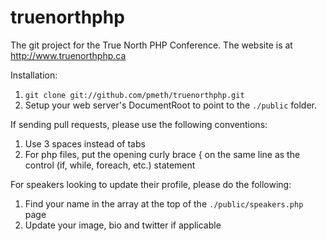 truenorthphp
============

The git project for the True North PHP Conference.  The website is at http://www.truenorthphp.ca

Installation:

  1. `git clone git://github.com/pmeth/truenorthphp.git`
  2. Setup your web server's DocumentRoot to point to the `./public` folder.

If sending pull requests, please use the following conventions:
  1. Use 3 spaces instead of tabs
  2. For php files, put the opening curly brace { on the same line as the control (if, while, foreach, etc.) statement

For speakers looking to update their profile, please do the following:
  1. Find your name in the array at the top of the `./public/speakers.php` page
  2. Update your image, bio and twitter if applicable
